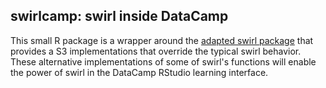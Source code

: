 ## swirlcamp: swirl inside DataCamp

This small R package is a wrapper around the [adapted swirl package](http://www.github.com/Data-Camp/swirl) that provides a S3 implementations that override the typical swirl behavior. These alternative implementations of some of swirl's functions will enable the power of swirl in the DataCamp RStudio learning interface.
